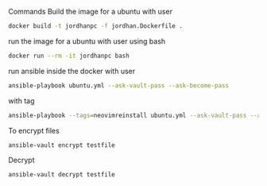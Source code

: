 Commands
Build the image for a ubuntu with user
```sh
docker build -t jordhanpc -f jordhan.Dockerfile .
```


run the image for a ubuntu with user using bash
```sh
docker run --rm -it jordhanpc bash
```

run ansible inside the docker with user
```sh
ansible-playbook ubuntu.yml --ask-vault-pass --ask-become-pass
```

with tag
```sh
ansible-playbook --tags=neovimreinstall ubuntu.yml --ask-vault-pass --ask-become-pass
```

To encrypt files
```
ansible-vault encrypt testfile
```
Decrypt
```
ansible-vault decrypt testfile
```
